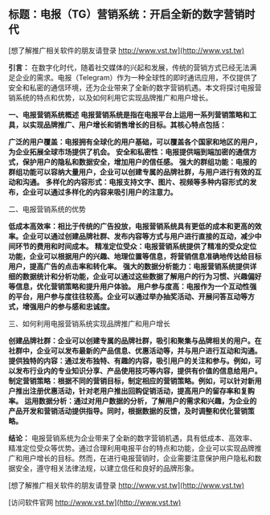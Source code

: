 ## **标题：电报（TG）营销系统：开启全新的数字营销时代**

[想了解推广相关软件的朋友请登录 http://www.vst.tw](http://www.vst.tw)

**引言：**
在数字化时代，随着社交媒体的兴起和发展，传统的营销方式已经无法满足企业的需求。电报（Telegram）作为一种全球性的即时通讯应用，不仅提供了安全和私密的通信环境，还为企业带来了全新的数字营销机遇。本文将探讨电报营销系统的特点和优势，以及如何利用它实现品牌推广和用户增长。

**一、电报营销系统概述**
**电报营销系统是指在电报平台上运用一系列营销策略和工具，以实现品牌推广、用户增长和销售增长的目标。其核心特点包括：**

**广泛的用户覆盖：电报拥有全球化的用户基础，可以覆盖各个国家和地区的用户，为企业拓展全球市场提供了机会。**
**安全和私密性：电报提供端到端加密的通信方式，保护用户的隐私和数据安全，增加用户的信任感。**
**强大的群组功能：电报的群组功能可以容纳大量用户，企业可以创建专属的品牌社群，与用户进行有效的互动和沟通。**
**多样化的内容形式：电报支持文字、图片、视频等多种内容形式的发布，企业可以通过多样化的内容来吸引用户的注意力。**

二、电报营销系统的优势

**低成本高效率：相比于传统的广告投放，电报营销系统具有更低的成本和更高的效率。企业可以通过创建品牌社群、发布内容等方式与用户进行直接的互动，减少中间环节的费用和时间成本。**
**精准定位受众：电报营销系统提供了精准的受众定位功能，企业可以根据用户的兴趣、地理位置等信息，将营销信息准确地传达给目标用户，提高广告的点击率和转化率。**
**强大的数据分析能力：电报营销系统提供详细的数据统计和分析功能，企业可以通过这些数据了解用户的行为习惯、兴趣偏好等信息，优化营销策略和提升用户体验。**
**用户参与度高：电报作为一个互动性强的平台，用户参与度往往较高。企业可以通过举办抽奖活动、开展问答互动等方式，增强用户的参与感和忠诚度。**

三、如何利用电报营销系统实现品牌推广和用户增长

**创建品牌社群：企业可以创建专属的品牌社群，吸引和聚集与品牌相关的用户。在社群中，企业可以发布最新的产品信息、优惠活动等，并与用户进行互动和沟通。**
**提供独特的内容：通过发布独特、有趣的内容，吸引用户的关注和参与。例如，可以发布行业内的专业知识分享、产品使用技巧等内容，提供有价值的信息给用户。**
**制定营销策略：根据不同的营销目标，制定相应的营销策略。例如，可以针对新用户推出注册优惠活动，针对老用户推出回购促销活动，提高用户的留存率和复购率。**
**运用数据分析：通过对用户数据的分析，了解用户的需求和兴趣，为企业的产品开发和营销活动提供指导。同时，根据数据的反馈，及时调整和优化营销策略。**

**结论：**
电报营销系统为企业带来了全新的数字营销机遇，具有低成本、高效率、精准定位受众等优势。通过合理利用电报平台的特点和功能，企业可以实现品牌推广和用户增长的目标。然而，在进行电报营销时，企业需要注意保护用户隐私和数据安全，遵守相关法律法规，以建立信任和良好的品牌形象。

[想了解推广相关软件的朋友请登录 http://www.vst.tw](http://www.vst.tw)


[访问软件官网 http://www.vst.tw](http://www.vst.tw)
